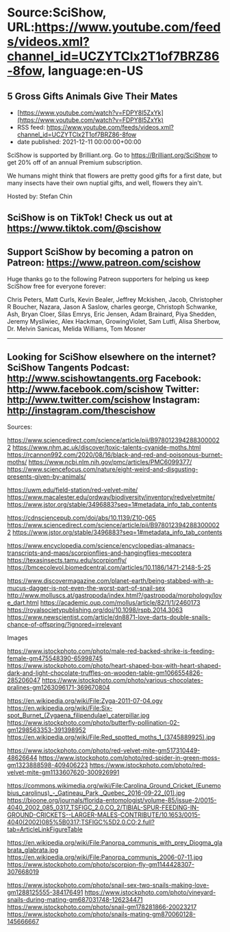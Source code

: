 # Source:SciShow, URL:https://www.youtube.com/feeds/videos.xml?channel_id=UCZYTClx2T1of7BRZ86-8fow, language:en-US

## 5 Gross Gifts Animals Give Their Mates
 - [https://www.youtube.com/watch?v=FDPY8l5ZxYk](https://www.youtube.com/watch?v=FDPY8l5ZxYk)
 - RSS feed: https://www.youtube.com/feeds/videos.xml?channel_id=UCZYTClx2T1of7BRZ86-8fow
 - date published: 2021-12-11 00:00:00+00:00

SciShow is supported by Brilliant.org. Go to https://Brilliant.org/SciShow to get 20% off of an annual Premium subscription. 

We humans might think that flowers are pretty good gifts for a first date, but many insects have their own nuptial gifts, and well, flowers they ain't.

Hosted by: Stefan Chin

SciShow is on TikTok!  Check us out at https://www.tiktok.com/@scishow 
----------
Support SciShow by becoming a patron on Patreon: https://www.patreon.com/scishow
----------
Huge thanks go to the following Patreon supporters for helping us keep SciShow free for everyone forever:

Chris Peters, Matt Curls, Kevin Bealer, Jeffrey Mckishen, Jacob, Christopher R Boucher, Nazara, Jason A Saslow, charles george, Christoph Schwanke, Ash, Bryan Cloer, Silas Emrys, Eric Jensen, Adam Brainard, Piya Shedden, Jeremy Mysliwiec, Alex Hackman, GrowingViolet, Sam Lutfi, Alisa Sherbow, Dr. Melvin Sanicas, Melida Williams, Tom Mosner

----------
Looking for SciShow elsewhere on the internet?
SciShow Tangents Podcast: http://www.scishowtangents.org
Facebook: http://www.facebook.com/scishow
Twitter: http://www.twitter.com/scishow
Instagram: http://instagram.com/thescishow
----------
Sources:

https://www.sciencedirect.com/science/article/pii/B9780123942883000022
https://www.nhm.ac.uk/discover/toxic-talents-cyanide-moths.html
https://rcannon992.com/2020/08/16/black-and-red-and-poisonous-burnet-moths/
https://www.ncbi.nlm.nih.gov/pmc/articles/PMC6099377/
https://www.sciencefocus.com/nature/eight-weird-and-disgusting-presents-given-by-animals/

https://uwm.edu/field-station/red-velvet-mite/
https://www.macalester.edu/ordway/biodiversity/inventory/redvelvetmite/
https://www.jstor.org/stable/3496883?seq=1#metadata_info_tab_contents
 
https://cdnsciencepub.com/doi/abs/10.1139/Z10-065
https://www.sciencedirect.com/science/article/pii/B9780123942883000022
https://www.jstor.org/stable/3496883?seq=1#metadata_info_tab_contents
 
https://www.encyclopedia.com/science/encyclopedias-almanacs-transcripts-and-maps/scorpionflies-and-hangingflies-mecoptera
https://texasinsects.tamu.edu/scorpionfly/
https://bmcecolevol.biomedcentral.com/articles/10.1186/1471-2148-5-25
 
https://www.discovermagazine.com/planet-earth/being-stabbed-with-a-mucus-dagger-is-not-even-the-worst-part-of-snail-sex
http://www.molluscs.at/gastropoda/index.html?/gastropoda/morphology/love_dart.html
https://academic.oup.com/mollus/article/82/1/1/2460173
https://royalsocietypublishing.org/doi/10.1098/rspb.2014.3063
https://www.newscientist.com/article/dn8871-love-darts-double-snails-chance-of-offspring/?ignored=irrelevant

Images

https://www.istockphoto.com/photo/male-red-backed-shrike-is-feeding-female-gm475548390-65998745
https://www.istockphoto.com/photo/heart-shaped-box-with-heart-shaped-dark-and-light-chocolate-truffles-on-wooden-table-gm1066554826-285206047
https://www.istockphoto.com/photo/various-chocolates-pralines-gm1263096171-369670804

https://en.wikipedia.org/wiki/File:Zyga-2011-07-04.ogv
https://en.wikipedia.org/wiki/File:Six-spot_Burnet_(Zygaena_filipendulae)_caterpillar.jpg
https://www.istockphoto.com/photo/butterfly-pollination-02-gm1298563353-391398952
https://en.wikipedia.org/wiki/File:Red_spotted_moths_1_(3745889925).jpg

https://www.istockphoto.com/photo/red-velvet-mite-gm517310449-48626644
https://www.istockphoto.com/photo/red-spider-in-green-moss-gm1323888598-409406223
https://www.istockphoto.com/photo/red-velvet-mite-gm1133607620-300926991

https://commons.wikimedia.org/wiki/File:Carolina_Ground_Cricket_(Eunemobius_carolinus)_-_Gatineau_Park,_Quebec_2016-09-22_(01).jpg
https://bioone.org/journals/florida-entomologist/volume-85/issue-2/0015-4040_2002_085_0317_TSFIGC_2.0.CO_2/TIBIAL-SPUR-FEEDING-IN-GROUND-CRICKETS--LARGER-MALES-CONTRIBUTE/10.1653/0015-4040(2002)085%5B0317:TSFIGC%5D2.0.CO;2.full?tab=ArticleLinkFigureTable

https://en.wikipedia.org/wiki/File:Panorpa_communis_with_prey_Diogma_glabrata_glabrata.jpg
https://en.wikipedia.org/wiki/File:Panorpa_communis_2006-07-11.jpg
https://www.istockphoto.com/photo/scorpion-fly-gm1144428307-307668019

https://www.istockphoto.com/photo/snail-sex-two-snails-making-love-gm1288125555-384176491
https://www.istockphoto.com/photo/vineyard-snails-during-mating-gm687031748-126234471
https://www.istockphoto.com/photo/snail-gm178281866-20023217
https://www.istockphoto.com/photo/snails-mating-gm870060128-145666667

